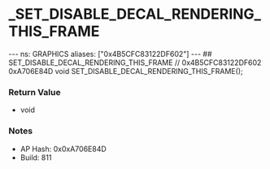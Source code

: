 # _SET_DISABLE_DECAL_RENDERING_THIS_FRAME

--- ns: GRAPHICS aliases: ["0x4B5CFC83122DF602"] --- ## SET_DISABLE_DECAL_RENDERING_THIS_FRAME  // 0x4B5CFC83122DF602 0xA706E84D void SET_DISABLE_DECAL_RENDERING_THIS_FRAME();

### Return Value
* void

### Notes
* AP Hash: 0x0xA706E84D
* Build: 811

